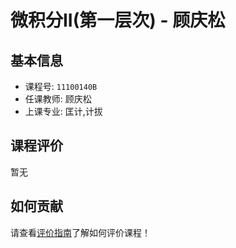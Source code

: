 # 微积分II(第一层次) - 顾庆松

## 基本信息

- 课程号: `11100140B`
- 任课教师: 顾庆松
- 上课专业: 匡计,计拔

## 课程评价

暂无

## 如何贡献

请查看[评价指南](../how-to-comment.md)了解如何评价课程！
